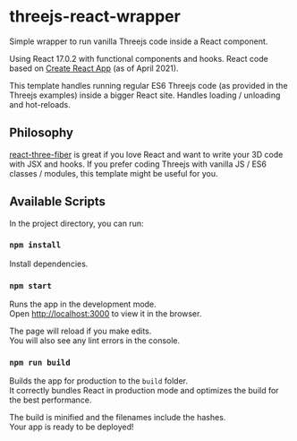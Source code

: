 # threejs-react-wrapper

Simple wrapper to run vanilla Threejs code inside a React component.

Using React 17.0.2 with functional components and hooks. React code based on [Create React App](https://github.com/facebook/create-react-app) (as of April 2021).

This template handles running regular ES6 Threejs code (as provided in the Threejs examples) inside a bigger React site. Handles loading / unloading and hot-reloads.

## Philosophy

[react-three-fiber](https://github.com/pmndrs/react-three-fiber) is great if you love React and want to write your 3D code with JSX and hooks. If you prefer coding Threejs with vanilla JS / ES6 classes / modules, this template might be useful for you.

## Available Scripts

In the project directory, you can run:

### `npm install`

Install dependencies.

### `npm start`

Runs the app in the development mode.\
Open [http://localhost:3000](http://localhost:3000) to view it in the browser.

The page will reload if you make edits.\
You will also see any lint errors in the console.

### `npm run build`

Builds the app for production to the `build` folder.\
It correctly bundles React in production mode and optimizes the build for the best performance.

The build is minified and the filenames include the hashes.\
Your app is ready to be deployed!
